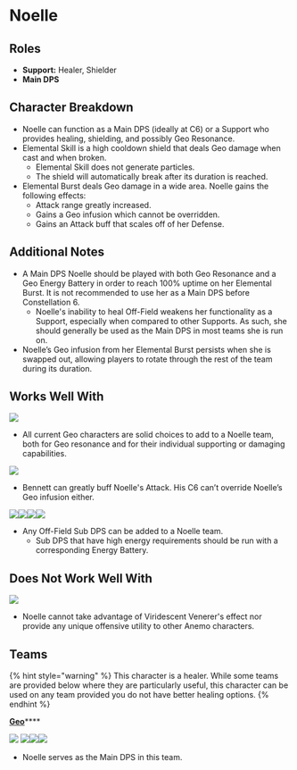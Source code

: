 # Noelle

## **Roles**

* **Support:** Healer, Shielder
* **Main DPS**

## **Character Breakdown**

* Noelle can function as a Main DPS (ideally at C6) or a Support who provides healing, shielding, and possibly Geo Resonance.
* Elemental Skill is a high cooldown shield that deals Geo damage when cast and when broken.
  * Elemental Skill does not generate particles.
  * The shield will automatically break after its duration is reached.
* Elemental Burst deals Geo damage in a wide area. Noelle gains the following effects:
  * Attack range greatly increased.
  * Gains a Geo infusion which cannot be overridden.
  * Gains an Attack buff that scales off of her Defense.

## **Additional Notes**

* A Main DPS Noelle should be played with both Geo Resonance and a Geo Energy Battery in order to reach 100% uptime on her Elemental Burst. It is not recommended to use her as a Main DPS before Constellation 6.
  * Noelle's inability to heal Off-Field weakens her functionality as a Support, especially when compared to other Supports. As such, she should generally be used as the Main DPS in most teams she is run on.
* Noelle’s Geo infusion from her Elemental Burst persists when she is swapped out, allowing players to rotate through the rest of the team during its duration.

## **Works Well With**

****![](../../.gitbook/assets/Element\_Geo.webp)****

* All current Geo characters are solid choices to add to a Noelle team, both for Geo resonance and for their individual supporting or damaging capabilities.

![](../../.gitbook/assets/UI\_AvatarIcon\_Bennett.png)

* Bennett can greatly buff Noelle's Attack. His C6 can’t override Noelle’s Geo infusion either.

![](../../.gitbook/assets/UI\_AvatarIcon\_Beidou.png)![](../../.gitbook/assets/UI\_AvatarIcon\_Fischl.png)![](../../.gitbook/assets/UI\_AvatarIcon\_Xingqiu.png)![](../../.gitbook/assets/UI\_AvatarIcon\_Xiangling.png)

* Any Off-Field Sub DPS can be added to a Noelle team.
  * Sub DPS that have high energy requirements should be run with a corresponding Energy Battery.

## **Does Not Work Well With**

****![](../../.gitbook/assets/Element\_Anemo.webp)****

* Noelle cannot take advantage of Viridescent Venerer's effect nor provide any unique offensive utility to other Anemo characters.

## **Teams**

{% hint style="warning" %}
This character is a healer. While some teams are provided below where they are particularly useful, this character can be used on any team provided you do not have better healing options.
{% endhint %}

[**Geo**](../../teams/geo.md)****

[![](../../.gitbook/assets/UI\_AvatarIcon\_Noelle.png)](noelle.md) ![](../../.gitbook/assets/UI\_AvatarIcon\_Aether\_Geo.png)![](../../.gitbook/assets/UI\_AvatarIcon\_Xiangling.png)![](../../.gitbook/assets/UI\_AvatarIcon\_Bennett.png)

* Noelle serves as the Main DPS in this team.
